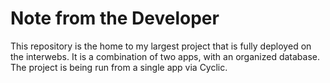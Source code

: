 # Note from the Developer

This repository is the home to my largest project that is fully deployed on the interwebs.  It is a combination of two apps, with an organized database.  The project is being run from a single app via Cyclic.  